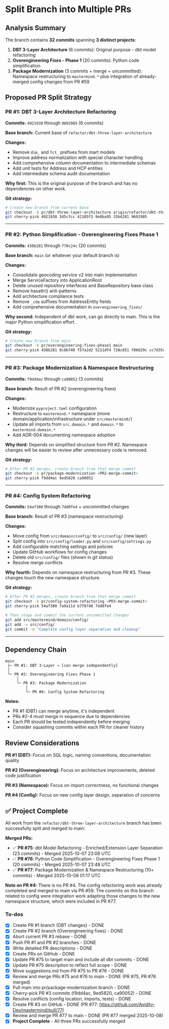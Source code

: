 <!-- d1ebb93c-34d9-4f1c-9b7e-9c73fac79867 ac34e831-1d5c-4e2a-b0c8-34c04bee90fa -->
# Split Branch into Multiple PRs

## Analysis Summary

The branch contains **32 commits** spanning **3 distinct projects**:

1. **DBT 3-Layer Architecture** (6 commits): Original purpose - dbt model refactoring
2. **Overengineering Fixes - Phase 1** (20 commits): Python code simplification
3. **Package Modernization** (3 commits + merge + uncommitted): Namespace restructuring to `mastermind.*` plus integration of already-merged config changes from PR #59

## Proposed PR Split Strategy

### PR #1: DBT 3-Layer Architecture Refactoring

**Commits:** `4921938` through `9692985` (6 commits)

**Base branch:** Current base of `refactor/dbt-three-layer-architecture`

**Changes:**

- Remove `dim_` and `fct_` prefixes from mart models
- Improve address normalization with special character handling
- Add comprehensive column documentation to intermediate schemas
- Add unit tests for Address and HCP entities
- Add intermediate schema audit documentation

**Why first:** This is the original purpose of the branch and has no dependencies on other work.

**Git strategy:**

```bash
# Create new branch from current base
git checkout -b pr/dbt-three-layer-architecture origin/refactor/dbt-three-layer-architecture
git cherry-pick 4921938 3d5cfcc 42185f3 9e8ba95 33b4281 9692985
```

---

### PR #2: Python Simplification - Overengineering Fixes Phase 1

**Commits:** `438b281` through `770c24c` (20 commits)

**Base branch:** `main` (or whatever your default branch is)

**Changes:**

- Consolidate geocoding service v2 into main implementation
- Merge ServiceFactory into ApplicationRoot
- Delete unused repository interfaces and BaseRepository base class
- Remove hasattr() anti-patterns
- Add architecture compliance tests
- Remove `_cda` suffixes from AddressEntity fields
- Add comprehensive documentation in `overengineering_fixes/`

**Why second:** Independent of dbt work, can go directly to main. This is the major Python simplification effort.

**Git strategy:**

```bash
# Create new branch from main
git checkout -b pr/overengineering-fixes-phase1 main
git cherry-pick 438b281 8c0b740 f57a2d2 5211df4 728c851 f86629c cc7d35c 7447666 dea7a45 8a38d60 308de2f ee93407 9b4d856 f4d8fc8 d76b37e 039b4a2 dad2247 9c003a3 770c24c
```

---

### PR #3: Package Modernization & Namespace Restructuring

**Commits:** `f9dd4ac` through `ca90052` (3 commits)

**Base branch:** Result of PR #2 (overengineering fixes)

**Changes:**

- Modernize `pyproject.toml` configuration
- Restructure to `mastermind.*` namespace (move domain/application/infrastructure under `src/mastermind/`)
- Update all imports from `src.domain.*` and `domain.*` to `mastermind.domain.*`
- Add ADR-004 documenting namespace adoption

**Why third:** Depends on simplified structure from PR #2. Namespace changes will be easier to review after unnecessary code is removed.

**Git strategy:**

```bash
# After PR #2 merges, create branch from that merge commit
git checkout -b pr/package-modernization <PR2-merge-commit>
git cherry-pick f9dd4ac 9ed5820 ca90052
```

---

### PR #4: Config System Refactoring

**Commits:** `54af300` through `7dd0fe4` + uncommitted changes

**Base branch:** Result of PR #3 (namespace restructuring)

**Changes:**

- Move config from `src/domain/config/` to `src/config/` (new layer)
- Split config into `src/config/loader.py` and `src/config/settings.py`
- Add configurable matching settings and policies
- Update GitHub workflows for config changes
- Delete old `src/config/` files (shown in git status)
- Resolve merge conflicts

**Why fourth:** Depends on namespace restructuring from PR #3. These changes touch the new namespace structure.

**Git strategy:**

```bash
# After PR #3 merges, create branch from that merge commit
git checkout -b pr/config-system-refactoring <PR3-merge-commit>
git cherry-pick 54af300 7a9a11d b7f0740 7dd0fe4

# Then stage and commit the current uncommitted changes
git add src/mastermind/domain/config/
git add -u src/config/
git commit -m "Complete config layer separation and cleanup"
```

---

## Dependency Chain

```
main
 ├─ PR #1: DBT 3-Layer → [can merge independently]
 │
 └─ PR #2: Overengineering Fixes Phase 1
     │
     └─ PR #3: Package Modernization
         │
         └─ PR #4: Config System Refactoring
```

**Notes:**

- PR #1 (DBT) can merge anytime, it's independent
- PRs #2-4 must merge in sequence due to dependencies
- Each PR should be tested independently before merging
- Consider squashing commits within each PR for cleaner history

## Review Considerations

**PR #1 (DBT):** Focus on SQL logic, naming conventions, documentation quality

**PR #2 (Overengineering):** Focus on architecture improvements, deleted code justification

**PR #3 (Namespace):** Focus on import correctness, no functional changes

**PR #4 (Config):** Focus on new config layer design, separation of concerns

## ✅ Project Complete

All work from the `refactor/dbt-three-layer-architecture` branch has been successfully split and merged to main:

**Merged PRs:**

- ✅ **PR #75**: dbt Model Refactoring - Enriched/Extension Layer Separation (23 commits) - Merged 2025-10-07 23:08 UTC
- ✅ **PR #76**: Python Code Simplification - Overengineering Fixes Phase 1 (20 commits) - Merged 2025-10-07 23:48 UTC
- ✅ **PR #77**: Package Modernization & Namespace Restructuring (10+ commits) - Merged 2025-10-08 01:17 UTC

**Note on PR #4:** There is no PR #4. The config refactoring work was already completed and merged to main via PR #59. The commits on this branch related to config were integration work adapting those changes to the new namespace structure, which were included in PR #77.

### To-dos

- [x] Create PR #1 branch (DBT changes) - DONE
- [x] Create PR #2 branch (Overengineering fixes) - DONE
- [x] Abort current PR #3 rebase - DONE
- [x] Push PR #1 and PR #2 branches - DONE
- [x] Write detailed PR descriptions - DONE
- [x] Create PRs on GitHub - DONE
- [x] Update PR #75 to target main and include all dbt commits - DONE
- [x] Update PR #75 description to reflect full scope - DONE
- [x] Move suggestions.md from PR #75 to PR #76 - DONE
- [x] Review and merge PRs #75 and #76 to main - DONE (PR #75, PR #76 merged)
- [x] Pull main into pr/package-modernization branch - DONE
- [x] Cherry-pick PR #3 commits (f9dd4ac, 9ed5820, ca90052) - DONE
- [x] Resolve conflicts (config location, imports, tests) - DONE
- [x] Create PR #3 on GitHub - DONE (PR #77: https://github.com/Avidity-Dev/mastermind/pull/77)
- [x] Review and merge PR #77 to main - DONE (PR #77 merged 2025-10-08)
- [x] **Project Complete** - All three PRs successfully merged